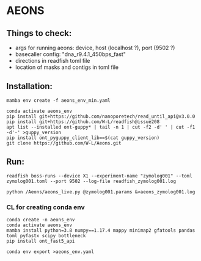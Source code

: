 # AEONS 

## Things to check:

- args for running aeons: device, host (localhost ?), port (9502 ?)
- basecaller config: "dna_r9.4.1_450bps_fast"  
- directions in readfish toml file
- location of masks and contigs in toml file



## Installation:

```
mamba env create -f aeons_env_min.yaml
```


```
conda activate aeons_env
pip install git+https://github.com/nanoporetech/read_until_api@v3.0.0
pip install git+https://github.com/W-L/readfish@issue208
apt list --installed ont-guppy* | tail -n 1 | cut -f2 -d' ' | cut -f1 -d'-' >guppy_version
pip install ont_pyguppy_client_lib==$(cat guppy_version)
git clone https://github.com/W-L/Aeons.git
```



## Run:

```
readfish boss-runs --device X1 --experiment-name "zymolog001" --toml zymolog001.toml --port 9502 --log-file readfish_zymolog001.log 

python /Aeons/aeons_live.py @zymolog001.params &>aeons_zymolog001.log
```



### CL for creating conda env 


```
conda create -n aeons_env
conda activate aeons_env
mamba install python=3.8 numpy==1.17.4 mappy minimap2 gfatools pandas toml pyfastx scipy bottleneck
pip install ont_fast5_api

conda env export >aeons_env.yaml
```